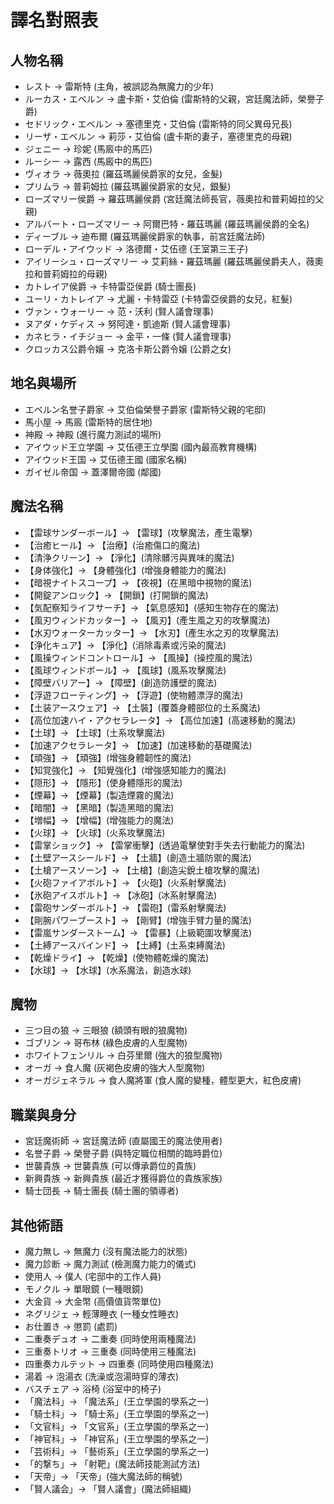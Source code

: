 # 譯名對照表

## 人物名稱
- レスト → 雷斯特 (主角，被誤認為無魔力的少年)
- ルーカス・エベルン → 盧卡斯・艾伯倫 (雷斯特的父親，宮廷魔法師，榮譽子爵)
- セドリック・エベルン → 塞德里克・艾伯倫 (雷斯特的同父異母兄長)
- リーザ・エベルン → 莉莎・艾伯倫 (盧卡斯的妻子，塞德里克的母親)
- ジェニー → 珍妮 (馬廄中的馬匹)
- ルーシー → 露西 (馬廄中的馬匹)
- ヴィオラ → 薇奧拉 (羅茲瑪麗侯爵家的女兒，金髮)
- プリムラ → 普莉姆拉 (羅茲瑪麗侯爵家的女兒，銀髮)
- ローズマリー侯爵 → 羅茲瑪麗侯爵 (宮廷魔法師長官，薇奧拉和普莉姆拉的父親)
- アルバート・ローズマリー → 阿爾巴特・羅茲瑪麗 (羅茲瑪麗侯爵的全名)
- ディーブル → 迪布爾 (羅茲瑪麗侯爵家的執事，前宮廷魔法師)
- ローデル・アイウッド → 洛德爾・艾伍德 (王室第三王子)
- アイリーシュ・ローズマリー → 艾莉絲・羅茲瑪麗 (羅茲瑪麗侯爵夫人，薇奧拉和普莉姆拉的母親)
- カトレイア侯爵 → 卡特雷亞侯爵 (騎士團長)
- ユーリ・カトレイア → 尤麗・卡特雷亞 (卡特雷亞侯爵的女兒，紅髮)
- ヴァン・ウォーリー → 范・沃利 (賢人議會理事)
- ヌアダ・ケディス → 努阿達・凱迪斯 (賢人議會理事)
- カネヒラ・イチジョー → 金平・一條 (賢人議會理事)
- クロッカス公爵令嬢 → 克洛卡斯公爵令嬢 (公爵之女)

## 地名與場所
- エベルン名誉子爵家 → 艾伯倫榮譽子爵家 (雷斯特父親的宅邸)
- 馬小屋 → 馬廄 (雷斯特的居住地)
- 神殿 → 神殿 (進行魔力測試的場所)
- アイウッド王立学園 → 艾伍德王立學園 (國內最高教育機構)
- アイウッド王国 → 艾伍德王國 (國家名稱)
- ガイゼル帝国 → 蓋澤爾帝國 (鄰國)

## 魔法名稱
- 【雷球サンダーボール】→ 【雷球】(攻擊魔法，產生電擊)
- 【治癒ヒール】→ 【治療】(治癒傷口的魔法)
- 【清浄クリーン】→ 【淨化】(清除髒污與異味的魔法)
- 【身体強化】→ 【身體強化】(增強身體能力的魔法)
- 【暗視ナイトスコープ】→ 【夜視】(在黑暗中視物的魔法)
- 【開錠アンロック】→ 【開鎖】(打開鎖的魔法)
- 【気配察知ライフサーチ】→ 【氣息感知】(感知生物存在的魔法)
- 【風刃ウィンドカッター】→ 【風刃】(產生風之刃的攻擊魔法)
- 【水刃ウォーターカッター】→ 【水刃】(產生水之刃的攻擊魔法)
- 【浄化キュア】→ 【淨化】(消除毒素或污染的魔法)
- 【風操ウィンドコントロール】→ 【風操】(操控風的魔法)
- 【風球ウィンドボール】→ 【風球】(風系攻擊魔法)
- 【障壁バリアー】→ 【障壁】(創造防護壁的魔法)
- 【浮遊フローティング】→ 【浮遊】(使物體漂浮的魔法)
- 【土装アースウェア】→ 【土裝】(覆蓋身體部位的土系魔法)
- 【高位加速ハイ・アクセラレータ】→ 【高位加速】(高速移動的魔法)
- 【土球】→ 【土球】(土系攻擊魔法)
- 【加速アクセラレータ】→ 【加速】(加速移動的基礎魔法)
- 【頑強】→ 【頑強】(增強身體韌性的魔法)
- 【知覚強化】→ 【知覺強化】(增強感知能力的魔法)
- 【隠形】→ 【隱形】(使身體隱形的魔法)
- 【煙幕】→ 【煙幕】(製造煙霧的魔法)
- 【暗闇】→ 【黑暗】(製造黑暗的魔法)
- 【増幅】→ 【增幅】(增強能力的魔法)
- 【火球】→ 【火球】(火系攻擊魔法)
- 【雷掌ショック】→ 【雷掌衝擊】(透過電擊使對手失去行動能力的魔法)
- 【土壁アースシールド】→ 【土牆】(創造土牆防禦的魔法)
- 【土槍アースソーン】→ 【土槍】(創造尖銳土槍攻擊的魔法)
- 【火砲ファイアボルト】→ 【火砲】(火系射擊魔法)
- 【氷砲アイスボルト】→ 【冰砲】(冰系射擊魔法)
- 【雷砲サンダーボルト】→ 【雷砲】(雷系射擊魔法)
- 【剛腕パワーブースト】→ 【剛臂】(增強手臂力量的魔法)
- 【雷嵐サンダーストーム】→ 【雷暴】(上級範圍攻擊魔法)
- 【土縛アースバインド】→ 【土縛】(土系束縛魔法)
- 【乾燥ドライ】→ 【乾燥】(使物體乾燥的魔法)
- 【水球】→ 【水球】(水系魔法，創造水球)

## 魔物
- 三つ目の狼 → 三眼狼 (額頭有眼的狼魔物)
- ゴブリン → 哥布林 (綠色皮膚的人型魔物)
- ホワイトフェンリル → 白芬里爾 (強大的狼型魔物)
- オーガ → 食人魔 (灰褐色皮膚的強大人型魔物)
- オーガジェネラル → 食人魔將軍 (食人魔的變種，體型更大，紅色皮膚)

## 職業與身分
- 宮廷魔術師 → 宮廷魔法師 (直屬國王的魔法使用者)
- 名誉子爵 → 榮譽子爵 (與特定職位相關的臨時爵位)
- 世襲貴族 → 世襲貴族 (可以傳承爵位的貴族)
- 新興貴族 → 新興貴族 (最近才獲得爵位的貴族家族)
- 騎士団長 → 騎士團長 (騎士團的領導者)

## 其他術語
- 魔力無し → 無魔力 (沒有魔法能力的狀態)
- 魔力診断 → 魔力測試 (檢測魔力能力的儀式)
- 使用人 → 僕人 (宅邸中的工作人員)
- モノクル → 單眼鏡 (一種眼鏡)
- 大金貨 → 大金幣 (高價值貨幣單位)
- ネグリジェ → 輕薄睡衣 (一種女性睡衣)
- お仕置き → 懲罰 (處罰)
- 二重奏デュオ → 二重奏 (同時使用兩種魔法)
- 三重奏トリオ → 三重奏 (同時使用三種魔法)
- 四重奏カルテット → 四重奏 (同時使用四種魔法)
- 湯着 → 泡湯衣 (洗澡或泡湯時穿的薄衣)
- バスチェア → 浴椅 (浴室中的椅子)
- 「魔法科」→ 「魔法系」(王立學園的學系之一)
- 「騎士科」→ 「騎士系」(王立學園的學系之一)
- 「文官科」→ 「文官系」(王立學園的學系之一)
- 「神官科」→ 「神官系」(王立學園的學系之一)
- 「芸術科」→ 「藝術系」(王立學園的學系之一)
- 「的撃ち」→ 「射靶」(魔法師技能測試方法)
- 「天帝」→ 「天帝」(強大魔法師的稱號)
- 「賢人議会」→ 「賢人議會」(魔法師組織)
